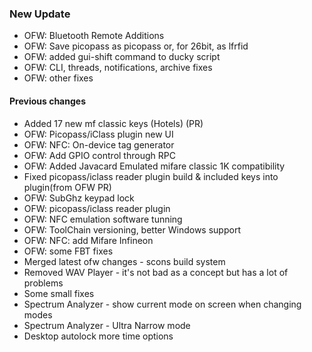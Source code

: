 ### New Update
* OFW: Bluetooth Remote Additions
* OFW: Save picopass as picopass or, for 26bit, as lfrfid 
* OFW: added gui-shift command to ducky script 
* OFW: CLI, threads, notifications, archive fixes
* OFW: other fixes
#### Previous changes
* Added 17 new mf classic keys (Hotels) (PR)
* OFW: Picopass/iClass plugin new UI
* OFW: NFC: On-device tag generator
* OFW: Add GPIO control through RPC
* OFW: Added Javacard Emulated mifare classic 1K compatibility
* Fixed picopass/iclass reader plugin build & included keys into plugin(from OFW PR)
* OFW: SubGhz keypad lock
* OFW: picopass/iclass reader plugin
* OFW: NFC emulation software tunning
* OFW: ToolChain versioning, better Windows support
* OFW: NFC: add Mifare Infineon
* OFW: some FBT fixes
* Merged latest ofw changes - scons build system
* Removed WAV Player - it's not bad as a concept but has a lot of problems
* Some small fixes
* Spectrum Analyzer - show current mode on screen when changing modes
* Spectrum Analyzer - Ultra Narrow mode
* Desktop autolock more time options
